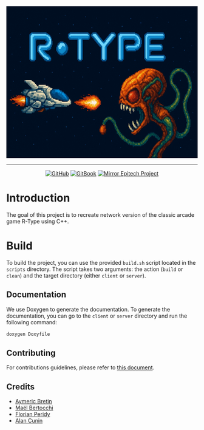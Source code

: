 <div align="center">
    <img src="./docs/assets/r-type-banner.jpg" height=400>
</div>

<hr>

<div align="center" style="line-height=1">

[![GitHub](https://img.shields.io/badge/GitHub-%23121011.svg?logo=github&logoColor=white)](https://github.com/azurioh/R-Type)
[![GitBook](https://img.shields.io/badge/GitBook-3884FF?logo=gitbook&logoColor=fff)](https://azuriohs-organization.gitbook.io/azurioh-r-type/)
[![Mirror Epitech Project](https://github.com/Azurioh/R-Type/actions/workflows/epitech-mirroring.yml/badge.svg)](https://github.com/Azurioh/R-Type/actions/workflows/epitech-mirroring.yml)

</div>

# Introduction

The goal of this project is to recreate network version of the classic arcade game R-Type using C++.

# Build

To build the project, you can use the provided `build.sh` script located in the `scripts` directory. The script takes two arguments: the action (`build` or `clean`) and the target directory (either `client` or `server`).

## Documentation

We use Doxygen to generate the documentation. To generate the documentation, you can go to the `client` or `server` directory and run the following command:

```bash
doxygen Doxyfile
```

## Contributing

For contributions guidelines, please refer to [this document](docs/contributing.md).

## Credits

- [Aymeric Bretin](https://github.com/AymericBretin)
- [Maël Bertocchi](https://github.com/mael-bertocchi)
- [Florian Peridy](https://github.com/Florianperidy)
- [Alan Cunin](https://github.com/Azurioh)
